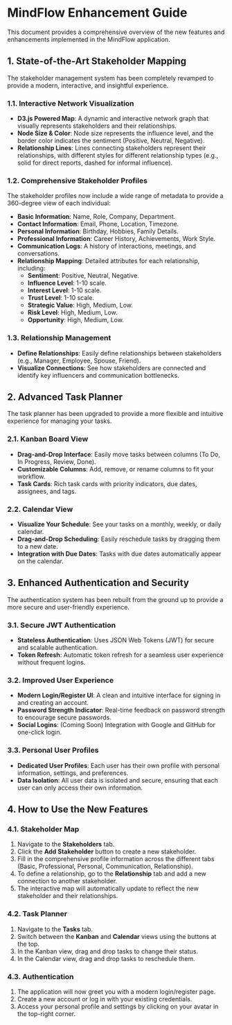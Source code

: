 # MindFlow Enhancement Guide

This document provides a comprehensive overview of the new features and enhancements implemented in the MindFlow application.

## 1. State-of-the-Art Stakeholder Mapping

The stakeholder management system has been completely revamped to provide a modern, interactive, and insightful experience.

### 1.1. Interactive Network Visualization

- **D3.js Powered Map**: A dynamic and interactive network graph that visually represents stakeholders and their relationships.
- **Node Size & Color**: Node size represents the influence level, and the border color indicates the sentiment (Positive, Neutral, Negative).
- **Relationship Lines**: Lines connecting stakeholders represent their relationships, with different styles for different relationship types (e.g., solid for direct reports, dashed for informal influence).

### 1.2. Comprehensive Stakeholder Profiles

The stakeholder profiles now include a wide range of metadata to provide a 360-degree view of each individual:

- **Basic Information**: Name, Role, Company, Department.
- **Contact Information**: Email, Phone, Location, Timezone.
- **Personal Information**: Birthday, Hobbies, Family Details.
- **Professional Information**: Career History, Achievements, Work Style.
- **Communication Logs**: A history of interactions, meetings, and conversations.
- **Relationship Mapping**: Detailed attributes for each relationship, including:
  - **Sentiment**: Positive, Neutral, Negative.
  - **Influence Level**: 1-10 scale.
  - **Interest Level**: 1-10 scale.
  - **Trust Level**: 1-10 scale.
  - **Strategic Value**: High, Medium, Low.
  - **Risk Level**: High, Medium, Low.
  - **Opportunity**: High, Medium, Low.

### 1.3. Relationship Management

- **Define Relationships**: Easily define relationships between stakeholders (e.g., Manager, Employee, Spouse, Friend).
- **Visualize Connections**: See how stakeholders are connected and identify key influencers and communication bottlenecks.

## 2. Advanced Task Planner

The task planner has been upgraded to provide a more flexible and intuitive experience for managing your tasks.

### 2.1. Kanban Board View

- **Drag-and-Drop Interface**: Easily move tasks between columns (To Do, In Progress, Review, Done).
- **Customizable Columns**: Add, remove, or rename columns to fit your workflow.
- **Task Cards**: Rich task cards with priority indicators, due dates, assignees, and tags.

### 2.2. Calendar View

- **Visualize Your Schedule**: See your tasks on a monthly, weekly, or daily calendar.
- **Drag-and-Drop Scheduling**: Easily reschedule tasks by dragging them to a new date.
- **Integration with Due Dates**: Tasks with due dates automatically appear on the calendar.

## 3. Enhanced Authentication and Security

The authentication system has been rebuilt from the ground up to provide a more secure and user-friendly experience.

### 3.1. Secure JWT Authentication

- **Stateless Authentication**: Uses JSON Web Tokens (JWT) for secure and scalable authentication.
- **Token Refresh**: Automatic token refresh for a seamless user experience without frequent logins.

### 3.2. Improved User Experience

- **Modern Login/Register UI**: A clean and intuitive interface for signing in and creating an account.
- **Password Strength Indicator**: Real-time feedback on password strength to encourage secure passwords.
- **Social Logins**: (Coming Soon) Integration with Google and GitHub for one-click login.

### 3.3. Personal User Profiles

- **Dedicated User Profiles**: Each user has their own profile with personal information, settings, and preferences.
- **Data Isolation**: All user data is isolated and secure, ensuring that each user can only access their own information.

## 4. How to Use the New Features

### 4.1. Stakeholder Map

1.  Navigate to the **Stakeholders** tab.
2.  Click the **Add Stakeholder** button to create a new stakeholder.
3.  Fill in the comprehensive profile information across the different tabs (Basic, Professional, Personal, Communication, Relationship).
4.  To define a relationship, go to the **Relationship** tab and add a new connection to another stakeholder.
5.  The interactive map will automatically update to reflect the new stakeholder and their relationships.

### 4.2. Task Planner

1.  Navigate to the **Tasks** tab.
2.  Switch between the **Kanban** and **Calendar** views using the buttons at the top.
3.  In the Kanban view, drag and drop tasks to change their status.
4.  In the Calendar view, drag and drop tasks to reschedule them.

### 4.3. Authentication

1.  The application will now greet you with a modern login/register page.
2.  Create a new account or log in with your existing credentials.
3.  Access your personal profile and settings by clicking on your avatar in the top-right corner.
